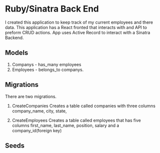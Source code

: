 # Ruby/Sinatra Back End

I created this application to keep track of my current employees and there data. 
This application has a  React fronted that interacts with and API to preform CRUD actions.
App uses Active Record to interact with a Sinatra Backend.

## Models 

1. Companys - has_many employees
2. Employees - belongs_to companys.

## Migrations

There are two migrations. 

1. CreateCompanies
Creates a table called companies with three columns company_name, city, state,

2. CreateEmployees
Creates a table called employees that has five columns first_name, last_name, position, salary and a company_id(foreign key)


## Seeds
